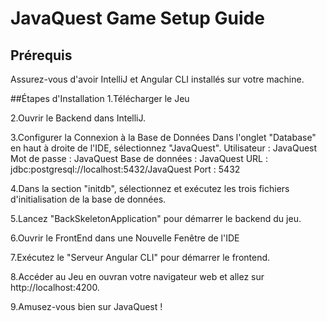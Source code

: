# JavaQuest Game Setup Guide

## Prérequis
Assurez-vous d'avoir IntelliJ et Angular CLI installés sur votre machine.

##Étapes d'Installation
1.Télécharger le Jeu

2.Ouvrir le Backend dans IntelliJ.

3.Configurer la Connexion à la Base de Données
Dans l'onglet "Database" en haut à droite de l'IDE, sélectionnez "JavaQuest".
Utilisateur : JavaQuest
Mot de passe : JavaQuest
Base de données : JavaQuest
URL : jdbc:postgresql://localhost:5432/JavaQuest
Port : 5432

4.Dans la section "initdb", sélectionnez et exécutez les trois fichiers d'initialisation de la base de données.

5.Lancez "BackSkeletonApplication" pour démarrer le backend du jeu.

6.Ouvrir le FrontEnd dans une Nouvelle Fenêtre de l'IDE

7.Exécutez le "Serveur Angular CLI" pour démarrer le frontend.

8.Accéder au Jeu en ouvran votre navigateur web et allez sur http://localhost:4200.

9.Amusez-vous bien sur JavaQuest !
